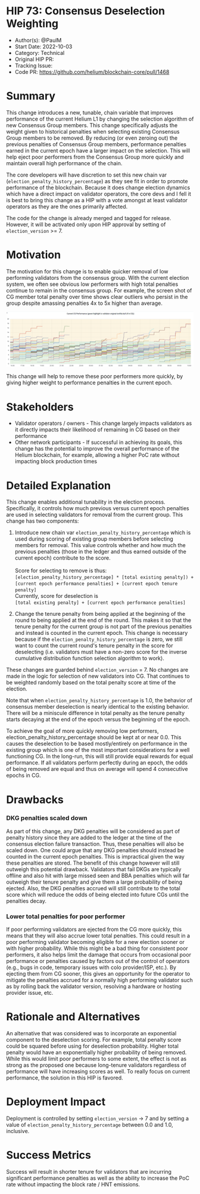 # HIP 73: Consensus Deselection Weighting

- Author(s): @PaulM
- Start Date: 2022-10-03
- Category: Technical
- Original HIP PR:
- Tracking Issue:
- Code PR: https://github.com/helium/blockchain-core/pull/1468

# Summary

[summary]: #summary

This change introduces a new, tunable, chain variable that improves performance
of the current Helium L1 by changing the selection algorithm of new Consensus
Group members. This change specifically adjusts the weight given to historical
penalties when selecting existing Consensus Group members to be removed. By
reducing (or even zeroing out) the previous penalties of Consensus Group
members, performance penalties earned in the current epoch have a larger impact
on the selection. This will help eject poor performers from the Consensus Group
more quickly and maintain overall high performance of the chain.

The core developers will have discretion to set this new chain var
(`election_penalty_history_percentage`) as they see fit in order to promote 
performance of the blockchain. Because it does change election dynamics which 
have a direct impact on validator operators, the core devs and I fell it is best 
to bring this change as a HIP with a vote amongst at least validator operators 
as they are the ones primarily affected.

The code for the change is already merged and tagged for release. However, it will
be activated only upon HIP approval by setting of `election_version` >= 7.

# Motivation

[motivation]: #motivation

The motivation for this change is to enable quicker removal of low performing
validators from the consensus group. With the current election system, we often
see obvious low performers with high total penalties continue to remain in the
consensus group. For example, the screen shot of CG member total penalty over
time shows clear outliers who persist in the group despite amassing penalties 4x
to 5x higher than average.

![CG Performance](./00XX-consensus-deselection-weight/cg-penalties.png)

This change will help to remove these poor performers more quickly, by giving
higher weight to performance penalties in the current epoch.

# Stakeholders

[stakeholders]: #stakeholders

- Validator operators / owners - This change largely impacts validators as it
  directly impacts their likelihood of remaining in CG based on their
  performance
- Other network participants - If successful in achieving its goals, this change
  has the potential to improve the overall performance of the Helium blockchain,
  for example, allowing a higher PoC rate without impacting block production
  times

# Detailed Explanation

[detailed-explanation]: #detailed-explanation

This change enables additional tunability in the election process. Specifically,
it controls how much previous versus current epoch penalties are used in selecting
validators for removal from the current group. This change has two components:

1. Introduce new chain var `election_penalty_history_percentage` which is used
during scoring of existing group members before selecting members for removal.
This value controls whether and how much the previous penalties (those in the
ledger and thus earned outside of the current epoch) contribute to the score.\
\
Score for selecting to remove is thus:\
`[election_penalty_history_percentage] * [total existing penalty]) + [current epoch performance penalties] + [current epoch tenure penalty]`
\
Currently, score for deselection is\
`[total existing penalty] + [current epoch performance penalties]` 

2. Change the tenure penalty from being applied at the beginning of the round to 
being applied at the end of the round. This makes it so that the tenure penalty 
for the current group is not part of the previous penalties and instead is counted 
in the current epoch. This change is necessary because if the
`election_penalty_history_percentage` is zero, we still want to count the
current round's tenure penalty in the score for deselecting (i.e. validators
must have a non-zero score for the inverse cumulative distribution function
selection algorithm to work).

These changes are guarded behind `election_version` = 7. No changes are made in
the logic for selection of new validators into CG. That continues to be weighted
randomly based on the total penalty score at time of the election.

Note that when `election_penalty_history_percentage` is 1.0, the behavior of
consensus member deselection is nearly identical to the existing behavior. There
will be a miniscule difference in total penalty as the tenure penalty starts
decaying at the end of the epoch versus the beginning of the epoch.

To achieve the goal of more quickly removing low performers,
election_penalty_history_percentage should be kept at or near 0.0. This causes
the deselection to be based mostly/entirely on performance in the existing group
which is one of the most important considerations for a well functioning CG. In
the long-run, this will still provide equal rewards for equal performance. If
all validators perform perfectly during an epoch, the odds of being removed are
equal and thus on average will spend 4 consecutive epochs in CG.

# Drawbacks

[drawbacks]: #drawbacks

### DKG penalties scaled down

As part of this change, any DKG penalties will be considered as part of penalty
history since they are added to the ledger at the time of the consensus election
failure transaction. Thus, these penalties will also be scaled down. One could
argue that any DKG penalties should instead be counted in the current epoch
penalties. This is impractical given the way these penalties are stored. The
benefit of this change however will still outweigh this potential drawback.
Validators that fail DKGs are typically offline and also hit with large missed
seen and BBA penalties which will far outweigh their tenure penalty and give
them a large probability of being ejected. Also, the DKG penalties accrued will
still contribute to the total score which will reduce the odds of being elected
into future CGs until the penalties decay.

### Lower total penalties for poor performer

If poor performing validators are ejected from the CG more quickly, this means
that they will also accrue lower total penalties. This could result in a poor
performing validator becoming eligible for a new election sooner or with higher
probability. While this might be a bad thing for consistent poor performers, it
also helps limit the damage that occurs from occasional poor performance or
penalties caused by factors out of the control of operators (e.g., bugs in code,
temporary issues with colo provider/ISP, etc.). By ejecting them from CG sooner,
this gives an opportunity for the operator to mitigate the penalties accrued 
for a normally high performing validator such as by rolling back the validator 
version, resolving a hardware or hosting provider issue, etc.

# Rationale and Alternatives

[alternatives]: #rationale-and-alternatives

An alternative that was considered was to incorporate an exponential component
to the deselection scoring. For example, total penalty score could be squared
before using for deselection probability. Higher total penalty would have an
exponentially higher probability of being removed. While this would limit poor
performers to some extent, the effect is not as strong as the proposed one
because long-tenure validators regardless of performance will have increasing
scores as well. To really focus on current performance, the solution in this HIP
is favored.

# Deployment Impact

[deployment-impact]: #deployment-impact

Deployment is controlled by setting `election_version` -> 7 and by setting a
value of `election_penalty_history_percentage` between 0.0 and 1.0, inclusive.

# Success Metrics

[success-metrics]: #success-metrics

Success will result in shorter tenure for validators that are incurring
significant performance penalties as well as the ability to increase the PoC
rate without impacting the block rate / HNT emissions.
